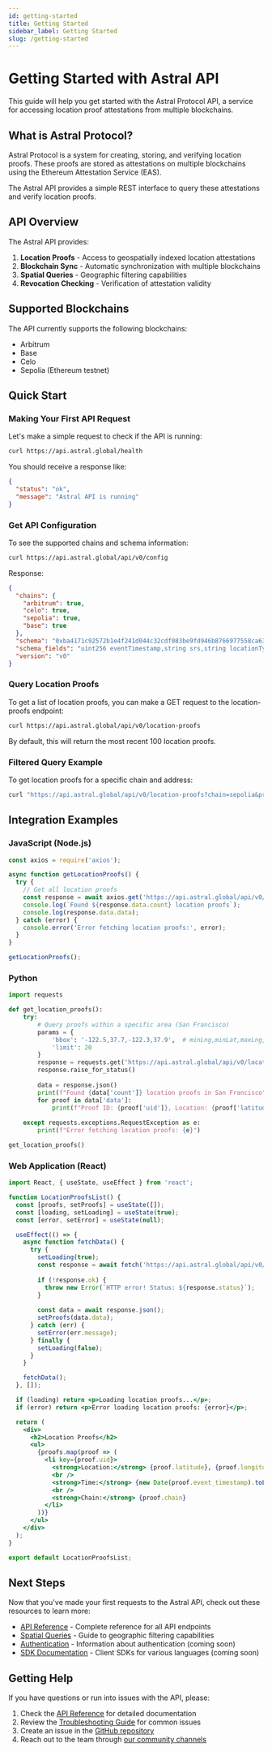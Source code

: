 ```yaml
---
id: getting-started
title: Getting Started
sidebar_label: Getting Started
slug: /getting-started
---
```


# Getting Started with Astral API

This guide will help you get started with the Astral Protocol API, a service for accessing location proof attestations from multiple blockchains.

## What is Astral Protocol?

Astral Protocol is a system for creating, storing, and verifying location proofs. These proofs are stored as attestations on multiple blockchains using the Ethereum Attestation Service (EAS).

The Astral API provides a simple REST interface to query these attestations and verify location proofs.

## API Overview

The Astral API provides:

1. **Location Proofs** - Access to geospatially indexed location attestations
2. **Blockchain Sync** - Automatic synchronization with multiple blockchains
3. **Spatial Queries** - Geographic filtering capabilities
4. **Revocation Checking** - Verification of attestation validity

## Supported Blockchains

The API currently supports the following blockchains:

- Arbitrum
- Base
- Celo
- Sepolia (Ethereum testnet)

## Quick Start

### Making Your First API Request

Let's make a simple request to check if the API is running:

```bash
curl https://api.astral.global/health
```

You should receive a response like:

```json
{
  "status": "ok",
  "message": "Astral API is running"
}
```

### Get API Configuration

To see the supported chains and schema information:

```bash
curl https://api.astral.global/api/v0/config
```

Response:

```json
{
  "chains": {
    "arbitrum": true,
    "celo": true,
    "sepolia": true,
    "base": true
  },
  "schema": "0xba4171c92572b1e4f241d044c32cdf083be9fd946b8766977558ca6378c824e2",
  "schema_fields": "uint256 eventTimestamp,string srs,string locationType,string location,string[] recipeType,bytes[] recipePayload,string[] mediaType,string[] mediaData,string memo",
  "version": "v0"
}
```

### Query Location Proofs

To get a list of location proofs, you can make a GET request to the location-proofs endpoint:

```bash
curl https://api.astral.global/api/v0/location-proofs
```

By default, this will return the most recent 100 location proofs.

### Filtered Query Example

To get location proofs for a specific chain and address:

```bash
curl "https://api.astral.global/api/v0/location-proofs?chain=sepolia&prover=0xabcdef1234567890abcdef1234567890abcdef12&limit=10"
```

## Integration Examples

### JavaScript (Node.js)

```javascript
const axios = require('axios');

async function getLocationProofs() {
  try {
    // Get all location proofs
    const response = await axios.get('https://api.astral.global/api/v0/location-proofs');
    console.log(`Found ${response.data.count} location proofs`);
    console.log(response.data.data);
  } catch (error) {
    console.error('Error fetching location proofs:', error);
  }
}

getLocationProofs();
```

### Python

```python
import requests

def get_location_proofs():
    try:
        # Query proofs within a specific area (San Francisco)
        params = {
            'bbox': '-122.5,37.7,-122.3,37.9',  # minLng,minLat,maxLng,maxLat
            'limit': 20
        }
        response = requests.get('https://api.astral.global/api/v0/location-proofs', params=params)
        response.raise_for_status()
        
        data = response.json()
        print(f"Found {data['count']} location proofs in San Francisco")
        for proof in data['data']:
            print(f"Proof ID: {proof['uid']}, Location: {proof['latitude']}, {proof['longitude']}")
            
    except requests.exceptions.RequestException as e:
        print(f"Error fetching location proofs: {e}")

get_location_proofs()
```

### Web Application (React)

```jsx
import React, { useState, useEffect } from 'react';

function LocationProofsList() {
  const [proofs, setProofs] = useState([]);
  const [loading, setLoading] = useState(true);
  const [error, setError] = useState(null);

  useEffect(() => {
    async function fetchData() {
      try {
        setLoading(true);
        const response = await fetch('https://api.astral.global/api/v0/location-proofs');
        
        if (!response.ok) {
          throw new Error(`HTTP error! Status: ${response.status}`);
        }
        
        const data = await response.json();
        setProofs(data.data);
      } catch (err) {
        setError(err.message);
      } finally {
        setLoading(false);
      }
    }

    fetchData();
  }, []);

  if (loading) return <p>Loading location proofs...</p>;
  if (error) return <p>Error loading location proofs: {error}</p>;

  return (
    <div>
      <h2>Location Proofs</h2>
      <ul>
        {proofs.map(proof => (
          <li key={proof.uid}>
            <strong>Location:</strong> {proof.latitude}, {proof.longitude}
            <br />
            <strong>Time:</strong> {new Date(proof.event_timestamp).toLocaleString()}
            <br />
            <strong>Chain:</strong> {proof.chain}
          </li>
        ))}
      </ul>
    </div>
  );
}

export default LocationProofsList;
```

## Next Steps

Now that you've made your first requests to the Astral API, check out these resources to learn more:

- [API Reference](./api-reference.md) - Complete reference for all API endpoints
- [Spatial Queries](./spatial-queries.md) - Guide to geographic filtering capabilities
- [Authentication](./authentication.md) - Information about authentication (coming soon)
- [SDK Documentation](./sdk-documentation.md) - Client SDKs for various languages (coming soon)

## Getting Help

If you have questions or run into issues with the API, please:

1. Check the [API Reference](./api-reference.md) for detailed documentation
2. Review the [Troubleshooting Guide](./troubleshooting.md) for common issues
3. Create an issue in the [GitHub repository](https://github.com/DecentralizedGeo/astral-api)
4. Reach out to the team through [our community channels](https://github.com/DecentralizedGeo/astral-api)
